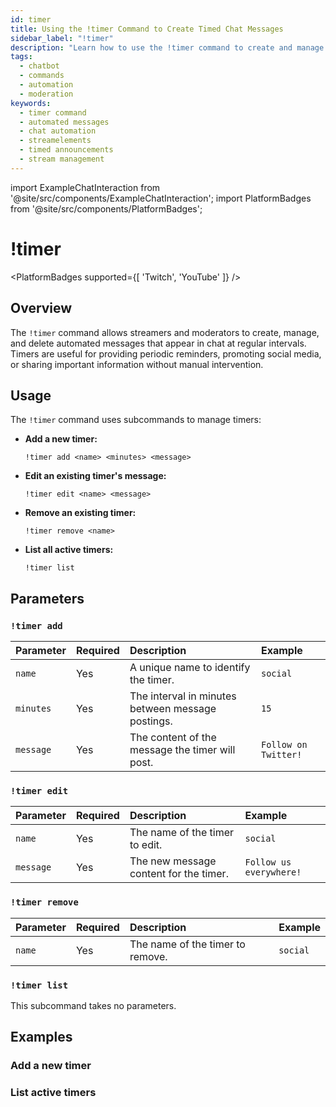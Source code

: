 ```yaml
---
id: timer
title: Using the !timer Command to Create Timed Chat Messages
sidebar_label: "!timer"
description: "Learn how to use the !timer command to create and manage automated messages that appear in your stream chat at regular intervals."
tags:
  - chatbot
  - commands
  - automation
  - moderation
keywords:
  - timer command
  - automated messages
  - chat automation
  - streamelements
  - timed announcements
  - stream management
---
```


import ExampleChatInteraction from '@site/src/components/ExampleChatInteraction';
import PlatformBadges from '@site/src/components/PlatformBadges';

# !timer
<PlatformBadges supported={[ 'Twitch', 'YouTube' ]} />

## Overview

The `!timer` command allows streamers and moderators to create, manage, and delete automated messages that appear in chat at regular intervals. Timers are useful for providing periodic reminders, promoting social media, or sharing important information without manual intervention.

## Usage

The `!timer` command uses subcommands to manage timers:

- **Add a new timer:**
  ```
  !timer add <name> <minutes> <message>
  ```
- **Edit an existing timer's message:**
  ```
  !timer edit <name> <message>
  ```
- **Remove an existing timer:**
  ```
  !timer remove <name>
  ```
- **List all active timers:**
  ```
  !timer list
  ```

## Parameters

### `!timer add`

| Parameter | Required | Description                                          | Example                 |
| :-------- | :------- | :--------------------------------------------------- | :---------------------- |
| `name`    | Yes      | A unique name to identify the timer.               | `social`                |
| `minutes` | Yes      | The interval in minutes between message postings.    | `15`                    |
| `message` | Yes      | The content of the message the timer will post.    | `Follow on Twitter!` |

### `!timer edit`

| Parameter | Required | Description                                       | Example                 |
| :-------- | :------- | :------------------------------------------------ | :---------------------- |
| `name`    | Yes      | The name of the timer to edit.                  | `social`                |
| `message` | Yes      | The new message content for the timer.          | `Follow us everywhere!` |

### `!timer remove`

| Parameter | Required | Description                          | Example  |
| :-------- | :------- | :----------------------------------- | :------- |
| `name`    | Yes      | The name of the timer to remove.     | `social` |

### `!timer list`

This subcommand takes no parameters.

## Examples

### Add a new timer
<ExampleChatInteraction
  inputPersona="moderator"
  inputMessage="!timer add social 15 Follow us on Twitter at @StreamChannel!"
  outputMessage="Timer 'social' has been added successfully."
/>

### List active timers
<ExampleChatInteraction
  inputPersona="moderator"
  inputMessage="!timer list"
  outputMessage="Active timers: social (15min), discord (30min), subscribe (20min)"
/>
